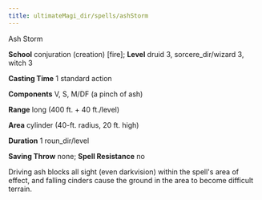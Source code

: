 ```yaml
---
title: ultimateMagi_dir/spells/ashStorm
---
```

Ash Storm

**School** conjuration (creation) [fire]; **Level** druid 3, sorcere_dir/wizard 3, witch 3

**Casting Time** 1 standard action

**Components** V, S, M/DF (a pinch of ash)

**Range** long (400 ft. + 40 ft./level)

**Area** cylinder (40-ft. radius, 20 ft. high)

**Duration** 1 roun_dir/level

**Saving Throw** none; **Spell Resistance** no

Driving ash blocks all sight (even darkvision) within the spell's area of effect, and falling cinders cause the ground in the area to become difficult terrain.

